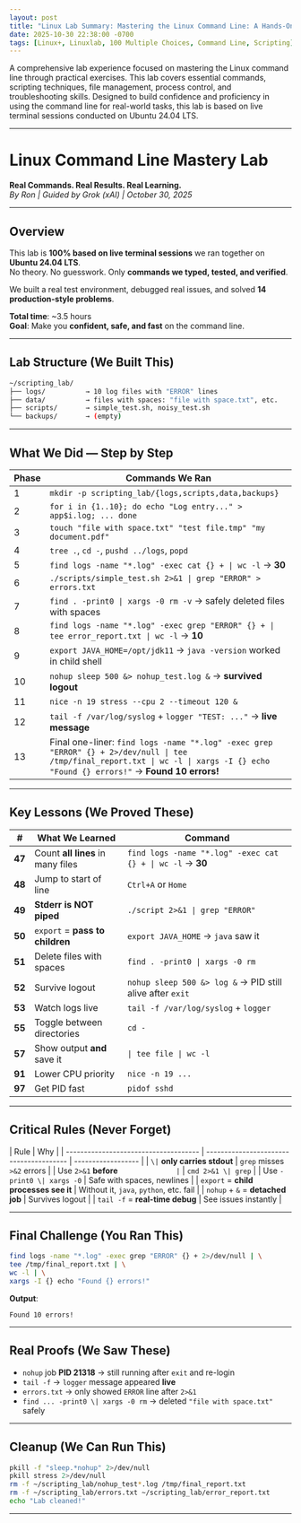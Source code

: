 ```yaml
---
layout: post
title: "Linux Lab Summary: Mastering the Linux Command Line: A Hands-On Lab Experience"
date: 2025-10-30 22:38:00 -0700
tags: [Linux+, Linuxlab, 100 Multiple Choices, Command Line, Scripting]
---
```


A comprehensive lab experience focused on mastering the Linux command line through practical exercises. This lab covers essential commands, scripting techniques, file management, process control, and troubleshooting skills. Designed to build confidence and proficiency in using the command line for real-world tasks, this lab is based on live terminal sessions conducted on Ubuntu 24.04 LTS.

---

# Linux Command Line Mastery Lab

**Real Commands. Real Results. Real Learning.**  
_By Ron | Guided by Grok (xAI) | October 30, 2025_

---

## Overview

This lab is **100% based on live terminal sessions** we ran together on **Ubuntu 24.04 LTS**.  
No theory. No guesswork. Only **commands we typed, tested, and verified**.

We built a real test environment, debugged real issues, and solved **14 production-style problems**.

**Total time**: ~3.5 hours  
**Goal**: Make you **confident, safe, and fast** on the command line.

---

## Lab Structure (We Built This)

```bash
~/scripting_lab/
├── logs/          → 10 log files with "ERROR" lines
├── data/          → files with spaces: "file with space.txt", etc.
├── scripts/       → simple_test.sh, noisy_test.sh
└── backups/       → (empty)
```

---

## What We Did — Step by Step

| Phase | Commands We Ran                                                                                                                                                                    |
| ----- | ---------------------------------------------------------------------------------------------------------------------------------------------------------------------------------- |
| 1     | `mkdir -p scripting_lab/{logs,scripts,data,backups}`                                                                                                                               |
| 2     | `for i in {1..10}; do echo "Log entry..." > app$i.log; ... done`                                                                                                                   |
| 3     | `touch "file with space.txt" "test file.tmp" "my document.pdf"`                                                                                                                    |
| 4     | `tree .`, `cd -`, `pushd ../logs`, `popd`                                                                                                                                          |
| 5     | `find logs -name "*.log" -exec cat {} + \| wc -l` → **30**                                                                                                                         |
| 6     | `./scripts/simple_test.sh 2>&1 \| grep "ERROR" > errors.txt`                                                                                                                       |
| 7     | `find . -print0 \| xargs -0 rm -v` → safely deleted files with spaces                                                                                                              |
| 8     | `find logs -name "*.log" -exec grep "ERROR" {} + \| tee error_report.txt \| wc -l` → **10**                                                                                        |
| 9     | `export JAVA_HOME=/opt/jdk11` → `java -version` worked in child shell                                                                                                              |
| 10    | `nohup sleep 500 &> nohup_test.log &` → **survived logout**                                                                                                                        |
| 11    | `nice -n 19 stress --cpu 2 --timeout 120 &`                                                                                                                                        |
| 12    | `tail -f /var/log/syslog` + `logger "TEST: ..."` → **live message**                                                                                                                |
| 13    | Final one-liner: `find logs -name "*.log" -exec grep "ERROR" {} + 2>/dev/null \| tee /tmp/final_report.txt \| wc -l \| xargs -I {} echo "Found {} errors!"` → **Found 10 errors!** |

---

## Key Lessons (We Proved These)

| #      | What We Learned                   | Command                                                    |
| ------ | --------------------------------- | ---------------------------------------------------------- |
| **47** | Count **all lines** in many files | `find logs -name "*.log" -exec cat {} + \| wc -l` → **30** |
| **48** | Jump to start of line             | `Ctrl+A` or `Home`                                         |
| **49** | **Stderr is NOT piped**           | `./script 2>&1 \| grep "ERROR"`                            |
| **50** | `export` = **pass to children**   | `export JAVA_HOME` → `java` saw it                         |
| **51** | Delete files with spaces          | `find . -print0 \| xargs -0 rm`                            |
| **52** | Survive logout                    | `nohup sleep 500 &> log &` → PID still alive after `exit`  |
| **53** | Watch logs live                   | `tail -f /var/log/syslog` + `logger`                       |
| **55** | Toggle between directories        | `cd -`                                                     |
| **57** | Show output **and** save it       | `\| tee file \| wc -l`                                     |
| **91** | Lower CPU priority                | `nice -n 19 ...`                                           |
| **97** | Get PID fast                      | `pidof sshd`                                               |

---

## Critical Rules (Never Forget)

| Rule                                  | Why                                     |
| ------------------------------------- | --------------------------------------- | ------------------ |
| `\|` **only carries stdout**          | `grep` misses `>&2` errors              |
| Use `2>&1` **before** `               | `                                       | `cmd 2>&1 \| grep` |
| Use `-print0 \| xargs -0`             | Safe with spaces, newlines              |
| `export` = **child processes see it** | Without it, `java`, `python`, etc. fail |
| `nohup` + `&` = **detached job**      | Survives logout                         |
| `tail -f` = **real-time debug**       | See issues instantly                    |

---

## Final Challenge (You Ran This)

```bash
find logs -name "*.log" -exec grep "ERROR" {} + 2>/dev/null | \
tee /tmp/final_report.txt | \
wc -l | \
xargs -I {} echo "Found {} errors!"
```

**Output**:

```
Found 10 errors!
```

---

## Real Proofs (We Saw These)

- `nohup` job **PID 21318** → still running after `exit` and re-login
- `tail -f` → `logger` message appeared **live**
- `errors.txt` → only showed `ERROR` line after `2>&1`
- `find ... -print0 \| xargs -0 rm` → deleted `"file with space.txt"` safely

---

## Cleanup (We Can Run This)

```bash
pkill -f "sleep.*nohup" 2>/dev/null
pkill stress 2>/dev/null
rm -f ~/scripting_lab/nohup_test*.log /tmp/final_report.txt
rm -f ~/scripting_lab/errors.txt ~/scripting_lab/error_report.txt
echo "Lab cleaned!"
```

---
